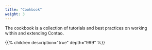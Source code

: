 ```yaml
---
title: "Cookbook"
weight: 3
---
```



The cookbook is a collection of tutorials and best practices on working within and
extending Contao.

{{% children description="true" depth="999" %}}

